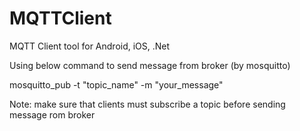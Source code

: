 # MQTTClient
MQTT Client tool for Android, iOS, .Net

Using below command to send message from broker (by mosquitto)

mosquitto_pub -t "topic_name" -m "your_message"

Note: make sure that clients must subscribe a topic before sending message rom broker
